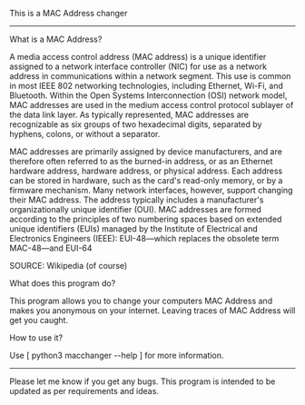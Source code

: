 This is a MAC Address changer

----------------------------------------------------------------------------------------------------------------------------------------------------------

What is a MAC Address?

A media access control address (MAC address) is a unique identifier assigned to a network interface controller (NIC) for use as a network address in communications within a network segment. This use is common in most IEEE 802 networking technologies, including Ethernet, Wi-Fi, and Bluetooth. Within the Open Systems Interconnection (OSI) network model, MAC addresses are used in the medium access control protocol sublayer of the data link layer. As typically represented, MAC addresses are recognizable as six groups of two hexadecimal digits, separated by hyphens, colons, or without a separator.

MAC addresses are primarily assigned by device manufacturers, and are therefore often referred to as the burned-in address, or as an Ethernet hardware address, hardware address, or physical address. Each address can be stored in hardware, such as the card's read-only memory, or by a firmware mechanism. Many network interfaces, however, support changing their MAC address. The address typically includes a manufacturer's organizationally unique identifier (OUI). MAC addresses are formed according to the principles of two numbering spaces based on extended unique identifiers (EUIs) managed by the Institute of Electrical and Electronics Engineers (IEEE): EUI-48—which replaces the obsolete term MAC-48—and EUI-64

SOURCE: Wikipedia (of course)

What does this program do?

This program allows you to change your computers MAC Address and makes you anonymous on your internet. Leaving traces of MAC Address will get you caught.

How to use it?

Use [ python3 macchanger --help ] for more information.

----------------------------------------------------------------------------------------------------------------------------------------------------------

Please let me know if you get any bugs. This program is intended to be updated as per requirements and ideas.






